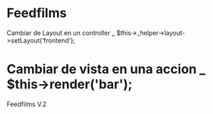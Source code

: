 Feedfilms
=========

Cambiar de Layout en un controller
_
$this->_helper->layout->setLayout('frontend');

Cambiar de vista en una accion
_
$this->render('bar');
=======
Feedfilms V.2
